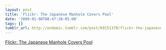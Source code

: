 ```yaml
---
layout: post
title: 'Flickr: The Japanese Manhole Covers Pool'
date: '2009-01-08T08:47:28-05:00'
tags: []
tumblr_url: http://endemic.tumblr.com/post/69151370/flickr-the-japanese-manhole-covers-pool
---
```

[Flickr: The Japanese Manhole Covers Pool](http://www.flickr.com/groups/japanese_manhole_covers/pool/)  
